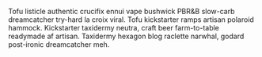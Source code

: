 Tofu listicle authentic crucifix ennui vape bushwick PBR&B slow-carb dreamcatcher try-hard la croix viral. Tofu kickstarter ramps artisan polaroid hammock. Kickstarter taxidermy neutra, craft beer farm-to-table readymade af artisan. Taxidermy hexagon blog raclette narwhal, godard post-ironic dreamcatcher meh.